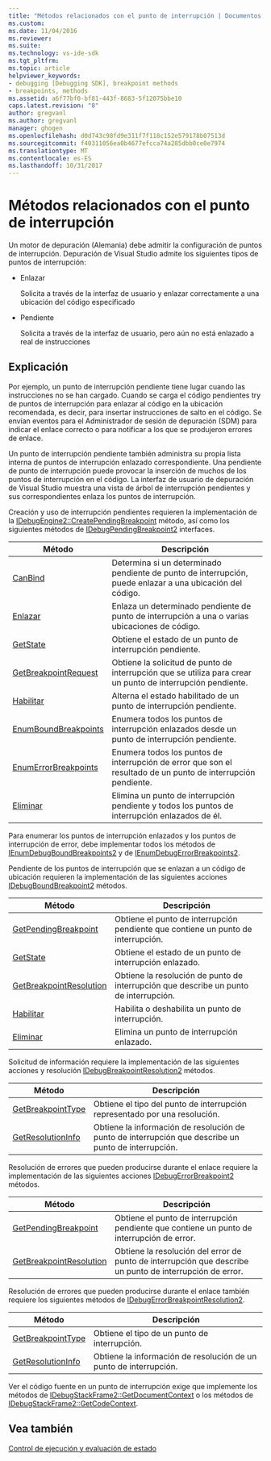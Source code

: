 ```yaml
---
title: "Métodos relacionados con el punto de interrupción | Documentos de Microsoft"
ms.custom: 
ms.date: 11/04/2016
ms.reviewer: 
ms.suite: 
ms.technology: vs-ide-sdk
ms.tgt_pltfrm: 
ms.topic: article
helpviewer_keywords:
- debugging [Debugging SDK], breakpoint methods
- breakpoints, methods
ms.assetid: a6f77bf0-bf81-443f-8683-5f12075bbe10
caps.latest.revision: "8"
author: gregvanl
ms.author: gregvanl
manager: ghogen
ms.openlocfilehash: d0d743c98fd9e311f7f118c152e579178b07513d
ms.sourcegitcommit: f40311056ea0b4677efcca74a285dbb0ce0e7974
ms.translationtype: MT
ms.contentlocale: es-ES
ms.lasthandoff: 10/31/2017
---
```

# <a name="breakpoint-related-methods"></a>Métodos relacionados con el punto de interrupción
Un motor de depuración (Alemania) debe admitir la configuración de puntos de interrupción. Depuración de Visual Studio admite los siguientes tipos de puntos de interrupción:  
  
-   Enlazar  
  
     Solicita a través de la interfaz de usuario y enlazar correctamente a una ubicación del código especificado  
  
-   Pendiente  
  
     Solicita a través de la interfaz de usuario, pero aún no está enlazado a real de instrucciones  
  
## <a name="discussion"></a>Explicación  
 Por ejemplo, un punto de interrupción pendiente tiene lugar cuando las instrucciones no se han cargado. Cuando se carga el código pendientes try de puntos de interrupción para enlazar al código en la ubicación recomendada, es decir, para insertar instrucciones de salto en el código. Se envían eventos para el Administrador de sesión de depuración (SDM) para indicar el enlace correcto o para notificar a los que se produjeron errores de enlace.  
  
 Un punto de interrupción pendiente también administra su propia lista interna de puntos de interrupción enlazado correspondiente. Una pendiente de punto de interrupción puede provocar la inserción de muchos de los puntos de interrupción en el código. La interfaz de usuario de depuración de Visual Studio muestra una vista de árbol de interrupción pendientes y sus correspondientes enlaza los puntos de interrupción.  
  
 Creación y uso de interrupción pendientes requieren la implementación de la [IDebugEngine2::CreatePendingBreakpoint](../../extensibility/debugger/reference/idebugengine2-creatependingbreakpoint.md) método, así como los siguientes métodos de [IDebugPendingBreakpoint2](../../extensibility/debugger/reference/idebugpendingbreakpoint2.md) interfaces.  
  
|Método|Descripción|  
|------------|-----------------|  
|[CanBind](../../extensibility/debugger/reference/idebugpendingbreakpoint2-canbind.md)|Determina si un determinado pendiente de punto de interrupción, puede enlazar a una ubicación del código.|  
|[Enlazar](../../extensibility/debugger/reference/idebugpendingbreakpoint2-bind.md)|Enlaza un determinado pendiente de punto de interrupción a una o varias ubicaciones de código.|  
|[GetState](../../extensibility/debugger/reference/idebugpendingbreakpoint2-getstate.md)|Obtiene el estado de un punto de interrupción pendiente.|  
|[GetBreakpointRequest](../../extensibility/debugger/reference/idebugpendingbreakpoint2-getbreakpointrequest.md)|Obtiene la solicitud de punto de interrupción que se utiliza para crear un punto de interrupción pendiente.|  
|[Habilitar](../../extensibility/debugger/reference/idebugpendingbreakpoint2-enable.md)|Alterna el estado habilitado de un punto de interrupción pendiente.|  
|[EnumBoundBreakpoints](../../extensibility/debugger/reference/idebugpendingbreakpoint2-enumboundbreakpoints.md)|Enumera todos los puntos de interrupción enlazados desde un punto de interrupción pendiente.|  
|[EnumErrorBreakpoints](../../extensibility/debugger/reference/idebugpendingbreakpoint2-enumerrorbreakpoints.md)|Enumera todos los puntos de interrupción de error que son el resultado de un punto de interrupción pendiente.|  
|[Eliminar](../../extensibility/debugger/reference/idebugpendingbreakpoint2-delete.md)|Elimina un punto de interrupción pendiente y todos los puntos de interrupción enlazados de él.|  
  
 Para enumerar los puntos de interrupción enlazados y los puntos de interrupción de error, debe implementar todos los métodos de [IEnumDebugBoundBreakpoints2](../../extensibility/debugger/reference/ienumdebugboundbreakpoints2.md) y de [IEnumDebugErrorBreakpoints2](../../extensibility/debugger/reference/ienumdebugerrorbreakpoints2.md).  
  
 Pendiente de los puntos de interrupción que se enlazan a un código de ubicación requieren la implementación de las siguientes acciones [IDebugBoundBreakpoint2](../../extensibility/debugger/reference/idebugboundbreakpoint2.md) métodos.  
  
|Método|Descripción|  
|------------|-----------------|  
|[GetPendingBreakpoint](../../extensibility/debugger/reference/idebugboundbreakpoint2-getpendingbreakpoint.md)|Obtiene el punto de interrupción pendiente que contiene un punto de interrupción.|  
|[GetState](../../extensibility/debugger/reference/idebugboundbreakpoint2-getstate.md)|Obtiene el estado de un punto de interrupción enlazado.|  
|[GetBreakpointResolution](../../extensibility/debugger/reference/idebugboundbreakpoint2-getbreakpointresolution.md)|Obtiene la resolución de punto de interrupción que describe un punto de interrupción.|  
|[Habilitar](../../extensibility/debugger/reference/idebugboundbreakpoint2-enable.md)|Habilita o deshabilita un punto de interrupción.|  
|[Eliminar](../../extensibility/debugger/reference/idebugboundbreakpoint2-delete.md)|Elimina un punto de interrupción enlazado.|  
  
 Solicitud de información requiere la implementación de las siguientes acciones y resolución [IDebugBreakpointResolution2](../../extensibility/debugger/reference/idebugbreakpointresolution2.md) métodos.  
  
|Método|Descripción|  
|------------|-----------------|  
|[GetBreakpointType](../../extensibility/debugger/reference/idebugbreakpointresolution2-getbreakpointtype.md)|Obtiene el tipo del punto de interrupción representado por una resolución.|  
|[GetResolutionInfo](../../extensibility/debugger/reference/idebugbreakpointresolution2-getresolutioninfo.md)|Obtiene la información de resolución de punto de interrupción que describe un punto de interrupción.|  
  
 Resolución de errores que pueden producirse durante el enlace requiere la implementación de las siguientes acciones [IDebugErrorBreakpoint2](../../extensibility/debugger/reference/idebugerrorbreakpoint2.md) métodos.  
  
|Método|Descripción|  
|------------|-----------------|  
|[GetPendingBreakpoint](../../extensibility/debugger/reference/idebugerrorbreakpoint2-getpendingbreakpoint.md)|Obtiene el punto de interrupción pendiente que contiene un punto de interrupción de error.|  
|[GetBreakpointResolution](../../extensibility/debugger/reference/idebugerrorbreakpoint2-getbreakpointresolution.md)|Obtiene la resolución del error de punto de interrupción que describe un punto de interrupción de error.|  
  
 Resolución de errores que pueden producirse durante el enlace también requiere los siguientes métodos de [IDebugErrorBreakpointResolution2](../../extensibility/debugger/reference/idebugerrorbreakpointresolution2.md).  
  
|Método|Descripción|  
|------------|-----------------|  
|[GetBreakpointType](../../extensibility/debugger/reference/idebugerrorbreakpointresolution2-getbreakpointtype.md)|Obtiene el tipo de un punto de interrupción.|  
|[GetResolutionInfo](../../extensibility/debugger/reference/idebugerrorbreakpointresolution2-getresolutioninfo.md)|Obtiene la información de resolución de un punto de interrupción.|  
  
 Ver el código fuente en un punto de interrupción exige que implemente los métodos de [IDebugStackFrame2::GetDocumentContext](../../extensibility/debugger/reference/idebugstackframe2-getdocumentcontext.md) o los métodos de [IDebugStackFrame2::GetCodeContext](../../extensibility/debugger/reference/idebugstackframe2-getcodecontext.md).  
  
## <a name="see-also"></a>Vea también  
 [Control de ejecución y evaluación de estado](../../extensibility/debugger/execution-control-and-state-evaluation.md)